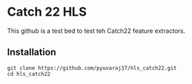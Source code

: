 # Catch 22 HLS

This github is a test bed to test teh Catch22 feature extractors.

## Installation 

```
git clone https://github.com/pyuvaraj37/hls_catch22.git
cd hls_catch22
```